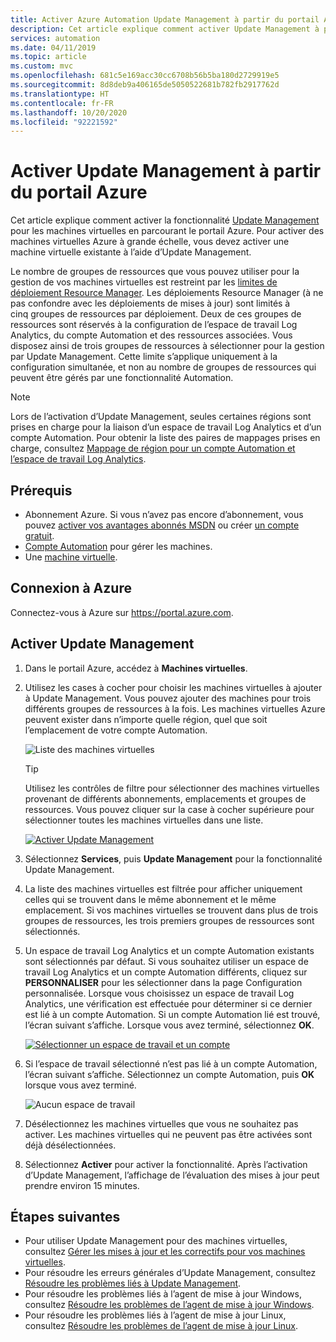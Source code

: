 ```yaml
---
title: Activer Azure Automation Update Management à partir du portail Azure
description: Cet article explique comment activer Update Management à partir du portail Azure.
services: automation
ms.date: 04/11/2019
ms.topic: article
ms.custom: mvc
ms.openlocfilehash: 681c5e169acc30cc6708b56b5ba180d2729919e5
ms.sourcegitcommit: 8d8deb9a406165de5050522681b782fb2917762d
ms.translationtype: HT
ms.contentlocale: fr-FR
ms.lasthandoff: 10/20/2020
ms.locfileid: "92221592"
---
```

# <a name="enable-update-management-from-the-azure-portal"></a>Activer Update Management à partir du portail Azure

Cet article explique comment activer la fonctionnalité [Update Management](overview.md) pour les machines virtuelles en parcourant le portail Azure. Pour activer des machines virtuelles Azure à grande échelle, vous devez activer une machine virtuelle existante à l’aide d’Update Management.

Le nombre de groupes de ressources que vous pouvez utiliser pour la gestion de vos machines virtuelles est restreint par les [limites de déploiement Resource Manager](../../azure-resource-manager/templates/cross-scope-deployment.md). Les déploiements Resource Manager (à ne pas confondre avec les déploiements de mises à jour) sont limités à cinq groupes de ressources par déploiement. Deux de ces groupes de ressources sont réservés à la configuration de l’espace de travail Log Analytics, du compte Automation et des ressources associées. Vous disposez ainsi de trois groupes de ressources à sélectionner pour la gestion par Update Management. Cette limite s’applique uniquement à la configuration simultanée, et non au nombre de groupes de ressources qui peuvent être gérés par une fonctionnalité Automation.

> [!NOTE]
> Lors de l’activation d’Update Management, seules certaines régions sont prises en charge pour la liaison d’un espace de travail Log Analytics et d’un compte Automation. Pour obtenir la liste des paires de mappages prises en charge, consultez [Mappage de région pour un compte Automation et l’espace de travail Log Analytics](../how-to/region-mappings.md).

## <a name="prerequisites"></a>Prérequis

* Abonnement Azure. Si vous n’avez pas encore d’abonnement, vous pouvez [activer vos avantages abonnés MSDN](https://azure.microsoft.com/pricing/member-offers/msdn-benefits-details/) ou créer [un compte gratuit](https://azure.microsoft.com/free/?WT.mc_id=A261C142F).
* [Compte Automation](../index.yml) pour gérer les machines.
* Une [machine virtuelle](../../virtual-machines/windows/quick-create-portal.md).

## <a name="sign-in-to-azure"></a>Connexion à Azure

Connectez-vous à Azure sur https://portal.azure.com.

## <a name="enable-update-management"></a>Activer Update Management

1. Dans le portail Azure, accédez à **Machines virtuelles**.

2. Utilisez les cases à cocher pour choisir les machines virtuelles à ajouter à Update Management. Vous pouvez ajouter des machines pour trois différents groupes de ressources à la fois. Les machines virtuelles Azure peuvent exister dans n’importe quelle région, quel que soit l’emplacement de votre compte Automation.

    ![Liste des machines virtuelles](media/enable-from-portal/vmlist.png)

    > [!TIP]
    > Utilisez les contrôles de filtre pour sélectionner des machines virtuelles provenant de différents abonnements, emplacements et groupes de ressources. Vous pouvez cliquer sur la case à cocher supérieure pour sélectionner toutes les machines virtuelles dans une liste.

    [ ![Activer Update Management](./media/enable-from-portal/onboard-feature.png)](./media/enable-from-portal/onboard-feature-expanded.png#lightbox)

3. Sélectionnez **Services**, puis **Update Management** pour la fonctionnalité Update Management.

4. La liste des machines virtuelles est filtrée pour afficher uniquement celles qui se trouvent dans le même abonnement et le même emplacement. Si vos machines virtuelles se trouvent dans plus de trois groupes de ressources, les trois premiers groupes de ressources sont sélectionnés.

5. Un espace de travail Log Analytics et un compte Automation existants sont sélectionnés par défaut. Si vous souhaitez utiliser un espace de travail Log Analytics et un compte Automation différents, cliquez sur **PERSONNALISER** pour les sélectionner dans la page Configuration personnalisée. Lorsque vous choisissez un espace de travail Log Analytics, une vérification est effectuée pour déterminer si ce dernier est lié à un compte Automation. Si un compte Automation lié est trouvé, l’écran suivant s’affiche. Lorsque vous avez terminé, sélectionnez **OK**.

    [ ![Sélectionner un espace de travail et un compte](./media/enable-from-portal/select-workspace-and-account.png)](./media/enable-from-portal/select-workspace-and-account-expanded.png#lightbox)

6. Si l’espace de travail sélectionné n’est pas lié à un compte Automation, l’écran suivant s’affiche. Sélectionnez un compte Automation, puis **OK** lorsque vous avez terminé.

    ![Aucun espace de travail](media/enable-from-portal/no-workspace.png)

7. Désélectionnez les machines virtuelles que vous ne souhaitez pas activer. Les machines virtuelles qui ne peuvent pas être activées sont déjà désélectionnées.

8. Sélectionnez **Activer** pour activer la fonctionnalité. Après l’activation d’Update Management, l’affichage de l’évaluation des mises à jour peut prendre environ 15 minutes.

## <a name="next-steps"></a>Étapes suivantes

* Pour utiliser Update Management pour des machines virtuelles, consultez [Gérer les mises à jour et les correctifs pour vos machines virtuelles](manage-updates-for-vm.md).
* Pour résoudre les erreurs générales d’Update Management, consultez [Résoudre les problèmes liés à Update Management](../troubleshoot/update-management.md).
* Pour résoudre les problèmes liés à l’agent de mise à jour Windows, consultez [Résoudre les problèmes de l’agent de mise à jour Windows](../troubleshoot/update-agent-issues.md).
* Pour résoudre les problèmes liés à l’agent de mise à jour Linux, consultez [Résoudre les problèmes de l’agent de mise à jour Linux](../troubleshoot/update-agent-issues-linux.md).
